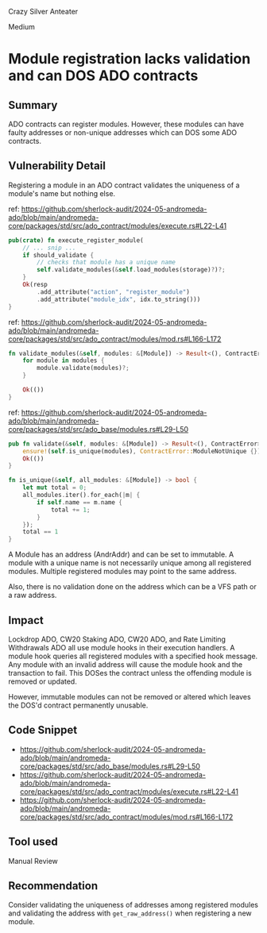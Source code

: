 Crazy Silver Anteater

Medium

# Module registration lacks validation and can DOS ADO contracts

## Summary
ADO contracts can register modules. However, these modules can have faulty addresses or non-unique addresses which can DOS some ADO contracts.

## Vulnerability Detail
Registering a module in an ADO contract validates the uniqueness of a module's name but nothing else.

ref: https://github.com/sherlock-audit/2024-05-andromeda-ado/blob/main/andromeda-core/packages/std/src/ado_contract/modules/execute.rs#L22-L41
```rust
pub(crate) fn execute_register_module(
    // ... snip ...
    if should_validate {
        // checks that module has a unique name
        self.validate_modules(&self.load_modules(storage)?)?;
    }
    Ok(resp
        .add_attribute("action", "register_module")
        .add_attribute("module_idx", idx.to_string()))
}
```
ref: https://github.com/sherlock-audit/2024-05-andromeda-ado/blob/main/andromeda-core/packages/std/src/ado_contract/modules/mod.rs#L166-L172
```rust
fn validate_modules(&self, modules: &[Module]) -> Result<(), ContractError> {
    for module in modules {
        module.validate(modules)?;
    }

    Ok(())
}
```
ref: https://github.com/sherlock-audit/2024-05-andromeda-ado/blob/main/andromeda-core/packages/std/src/ado_base/modules.rs#L29-L50
```rust
pub fn validate(&self, modules: &[Module]) -> Result<(), ContractError> {
    ensure!(self.is_unique(modules), ContractError::ModuleNotUnique {});
    Ok(())
}

fn is_unique(&self, all_modules: &[Module]) -> bool {
    let mut total = 0;
    all_modules.iter().for_each(|m| {
        if self.name == m.name {
            total += 1;
        }
    });
    total == 1
}
```

A Module has an address (AndrAddr) and can be set to immutable. A module with a unique name is not necessarily unique among all registered modules. Multiple registered modules may point to the same address. 

Also, there is no validation done on the address which can be a VFS path or a raw address.

## Impact
Lockdrop ADO, CW20 Staking ADO, CW20 ADO, and Rate Limiting Withdrawals ADO all use module hooks in their execution handlers. A module hook queries all registered modules with a specified hook message. Any module with an invalid address will cause the module hook and the transaction to fail. This DOSes the contract unless the offending module is removed or updated.

However, immutable modules can not be removed or altered which leaves the DOS'd contract permanently unusable.

## Code Snippet
- https://github.com/sherlock-audit/2024-05-andromeda-ado/blob/main/andromeda-core/packages/std/src/ado_base/modules.rs#L29-L50
- https://github.com/sherlock-audit/2024-05-andromeda-ado/blob/main/andromeda-core/packages/std/src/ado_contract/modules/execute.rs#L22-L41
- https://github.com/sherlock-audit/2024-05-andromeda-ado/blob/main/andromeda-core/packages/std/src/ado_contract/modules/mod.rs#L166-L172

## Tool used
Manual Review

## Recommendation
Consider validating the uniqueness of addresses among registered modules and validating the address with `get_raw_address()` when registering a new module.